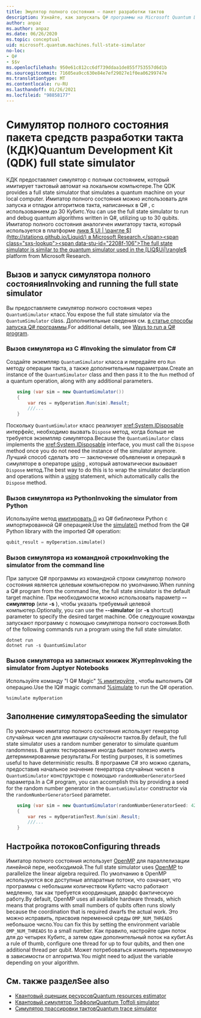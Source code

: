 ```yaml
---
title: Эмулятор полного состояния — пакет разработки тактов
description: Узнайте, как запускать Q# программы на Microsoft Quantum Development Kit симуляторе полного состояния.
author: anpaz
ms.author: anpaz
ms.date: 06/26/2020
ms.topic: conceptual
uid: microsoft.quantum.machines.full-state-simulator
no-loc:
- Q#
- $$v
ms.openlocfilehash: 950e61c812cc6df739ddaa1de855f753557d6d1b
ms.sourcegitcommit: 71605ea9cc630e84e7ef29027e1f0ea06299747e
ms.translationtype: MT
ms.contentlocale: ru-RU
ms.lasthandoff: 01/26/2021
ms.locfileid: "98858177"
---
```

# <a name="quantum-development-kit-qdk-full-state-simulator"></a><span data-ttu-id="2208f-103">Симулятор полного состояния пакета средств разработки такта (КДК)</span><span class="sxs-lookup"><span data-stu-id="2208f-103">Quantum Development Kit (QDK) full state simulator</span></span>

<span data-ttu-id="2208f-104">КДК предоставляет симулятор с полным состоянием, который имитирует тактовый автомат на локальном компьютере.</span><span class="sxs-lookup"><span data-stu-id="2208f-104">The QDK provides a full state simulator that simulates a quantum machine on your local computer.</span></span> <span data-ttu-id="2208f-105">Имитатор полного состояния можно использовать для запуска и отладки алгоритмов такта, написанных в Q# , с использованием до 30 Кубитс.</span><span class="sxs-lookup"><span data-stu-id="2208f-105">You can use the full state simulator to run and debug quantum algorithms written in Q#, utilizing up to 30 qubits.</span></span> <span data-ttu-id="2208f-106">Имитатор полного состояния аналогичен имитатору такта, который используется в платформе  [ликв $ UI | \рангле $](http://stationq.github.io/Liquid/) в Microsoft Research.</span><span class="sxs-lookup"><span data-stu-id="2208f-106">The full state simulator is similar to the quantum simulator used in the  [LIQ$Ui|\rangle$](http://stationq.github.io/Liquid/) platform from Microsoft Research.</span></span>

## <a name="invoking-and-running-the-full-state-simulator"></a><span data-ttu-id="2208f-107">Вызов и запуск симулятора полного состояния</span><span class="sxs-lookup"><span data-stu-id="2208f-107">Invoking and running the full state simulator</span></span>

<span data-ttu-id="2208f-108">Вы предоставляете симулятор полного состояния через `QuantumSimulator` класс.</span><span class="sxs-lookup"><span data-stu-id="2208f-108">You expose the full state simulator via the `QuantumSimulator` class.</span></span> <span data-ttu-id="2208f-109">Дополнительные сведения см. [в статье способы запуска Q# программы](xref:microsoft.quantum.guide.host-programs).</span><span class="sxs-lookup"><span data-stu-id="2208f-109">For additional details, see [Ways to run a Q# program](xref:microsoft.quantum.guide.host-programs).</span></span>

### <a name="invoking-the-simulator-from-c"></a><span data-ttu-id="2208f-110">Вызов симулятора из C #</span><span class="sxs-lookup"><span data-stu-id="2208f-110">Invoking the simulator from C#</span></span>

<span data-ttu-id="2208f-111">Создайте экземпляр `QuantumSimulator` класса и передайте его `Run` методу операции такта, а также дополнительным параметрам.</span><span class="sxs-lookup"><span data-stu-id="2208f-111">Create an instance of the `QuantumSimulator` class and then pass it to the `Run` method of a quantum operation, along with any additional parameters.</span></span>
```csharp
    using (var sim = new QuantumSimulator())
    {
        var res = myOperation.Run(sim).Result;
        ///...
    }
```

<span data-ttu-id="2208f-112">Поскольку `QuantumSimulator` класс реализует <xref:System.IDisposable> интерфейс, необходимо вызвать `Dispose` метод, когда больше не требуется экземпляр симулятора.</span><span class="sxs-lookup"><span data-stu-id="2208f-112">Because the `QuantumSimulator` class implements the <xref:System.IDisposable> interface, you must call the `Dispose` method once you do not need the instance of the simulator anymore.</span></span> <span data-ttu-id="2208f-113">Лучший способ сделать это — заключение объявления и операций в симуляторе в операторе [using](https://docs.microsoft.com/dotnet/csharp/language-reference/keywords/using-statement) , который автоматически вызывает `Dispose` метод.</span><span class="sxs-lookup"><span data-stu-id="2208f-113">The best way to do this is to wrap the simulator declaration and operations within a [using](https://docs.microsoft.com/dotnet/csharp/language-reference/keywords/using-statement) statement, which automatically calls the `Dispose` method.</span></span>

### <a name="invoking-the-simulator-from-python"></a><span data-ttu-id="2208f-114">Вызов симулятора из Python</span><span class="sxs-lookup"><span data-stu-id="2208f-114">Invoking the simulator from Python</span></span>

<span data-ttu-id="2208f-115">Используйте метод [имитировать ()](https://docs.microsoft.com/python/qsharp-core/qsharp.loader.qsharpcallable) из Q# библиотеки Python с импортированной Q# операцией:</span><span class="sxs-lookup"><span data-stu-id="2208f-115">Use the [simulate()](https://docs.microsoft.com/python/qsharp-core/qsharp.loader.qsharpcallable) method from the Q# Python library with the imported Q# operation:</span></span>

```python
qubit_result = myOperation.simulate()
```

### <a name="invoking-the-simulator-from-the-command-line"></a><span data-ttu-id="2208f-116">Вызов симулятора из командной строки</span><span class="sxs-lookup"><span data-stu-id="2208f-116">Invoking the simulator from the command line</span></span>

<span data-ttu-id="2208f-117">При запуске Q# программы из командной строки симулятор полного состояния является целевым компьютером по умолчанию.</span><span class="sxs-lookup"><span data-stu-id="2208f-117">When running a Q# program from the command line, the full state simulator is the default target machine.</span></span> <span data-ttu-id="2208f-118">При необходимости можно использовать параметр **--симулятор** (или **-s** ), чтобы указать требуемый целевой компьютер.</span><span class="sxs-lookup"><span data-stu-id="2208f-118">Optionally, you can use the **--simulator** (or **-s** shortcut) parameter to specify the desired target machine.</span></span> <span data-ttu-id="2208f-119">Обе следующие команды запускают программу с помощью симулятора полного состояния.</span><span class="sxs-lookup"><span data-stu-id="2208f-119">Both of the following commands run a program using the full state simulator.</span></span> 

```dotnetcli
dotnet run
dotnet run -s QuantumSimulator
```

### <a name="invoking-the-simulator-from-juptyer-notebooks"></a><span data-ttu-id="2208f-120">Вызов симулятора из записных книжек Жуптер</span><span class="sxs-lookup"><span data-stu-id="2208f-120">Invoking the simulator from Juptyer Notebooks</span></span>

<span data-ttu-id="2208f-121">Используйте команду "I Q# Magic" [% имитируйте](xref:microsoft.quantum.iqsharp.magic-ref.simulate) , чтобы выполнить Q# операцию.</span><span class="sxs-lookup"><span data-stu-id="2208f-121">Use the IQ# magic command [%simulate](xref:microsoft.quantum.iqsharp.magic-ref.simulate) to run the Q# operation.</span></span>

```
%simulate myOperation
```
## <a name="seeding-the-simulator"></a><span data-ttu-id="2208f-122">Заполнение симулятора</span><span class="sxs-lookup"><span data-stu-id="2208f-122">Seeding the simulator</span></span>

<span data-ttu-id="2208f-123">По умолчанию имитатор полного состояния использует генератор случайных чисел для имитации случайности тактов.</span><span class="sxs-lookup"><span data-stu-id="2208f-123">By default, the full state simulator uses a random number generator to simulate quantum randomness.</span></span> <span data-ttu-id="2208f-124">В целях тестирования иногда бывает полезно иметь детерминированные результаты.</span><span class="sxs-lookup"><span data-stu-id="2208f-124">For testing purposes, it is sometimes useful to have deterministic results.</span></span> <span data-ttu-id="2208f-125">В программе C# это можно сделать, предоставив начальное значение генератора случайных чисел в `QuantumSimulator` конструкторе с помощью `randomNumberGeneratorSeed` параметра.</span><span class="sxs-lookup"><span data-stu-id="2208f-125">In a C# program, you can accomplish this by providing a seed for the random number generator in the `QuantumSimulator` constructor via the `randomNumberGeneratorSeed` parameter.</span></span>

```csharp
    using (var sim = new QuantumSimulator(randomNumberGeneratorSeed: 42))
    {
        var res = myOperationTest.Run(sim).Result;
        ///...
    }
```

## <a name="configuring-threads"></a><span data-ttu-id="2208f-126">Настройка потоков</span><span class="sxs-lookup"><span data-stu-id="2208f-126">Configuring threads</span></span>

<span data-ttu-id="2208f-127">Имитатор полного состояния использует [OpenMP](http://www.openmp.org/) для параллелизации линейной пере, необходимой.</span><span class="sxs-lookup"><span data-stu-id="2208f-127">The full state simulator uses [OpenMP](http://www.openmp.org/) to parallelize the linear algebra required.</span></span> <span data-ttu-id="2208f-128">По умолчанию в OpenMP используются все доступные аппаратные потоки, что означает, что программы с небольшим количеством Кубитс часто работают медленно, так как требуется координация, дварфс фактическую работу.</span><span class="sxs-lookup"><span data-stu-id="2208f-128">By default, OpenMP uses all available hardware threads, which means that programs with small numbers of qubits often runs slowly because the coordination that is required dwarfs the actual work.</span></span> <span data-ttu-id="2208f-129">Это можно исправить, присвоив переменной среды `OMP_NUM_THREADS` небольшое число.</span><span class="sxs-lookup"><span data-stu-id="2208f-129">You can fix this by setting the environment variable `OMP_NUM_THREADS` to a small number.</span></span> <span data-ttu-id="2208f-130">Как правило, настройте один поток для до четырех Кубитс, а затем один дополнительный поток на кубит.</span><span class="sxs-lookup"><span data-stu-id="2208f-130">As a rule of thumb, configure one thread for up to four qubits, and then one additional thread per qubit.</span></span> <span data-ttu-id="2208f-131">Может потребоваться изменить переменную в зависимости от алгоритма.</span><span class="sxs-lookup"><span data-stu-id="2208f-131">You might need to adjust the variable depending on your algorithm.</span></span>

## <a name="see-also"></a><span data-ttu-id="2208f-132">См. также раздел</span><span class="sxs-lookup"><span data-stu-id="2208f-132">See also</span></span>

- [<span data-ttu-id="2208f-133">Квантовый оценщик ресурсов</span><span class="sxs-lookup"><span data-stu-id="2208f-133">Quantum resources estimator</span></span>](xref:microsoft.quantum.machines.resources-estimator)
- [<span data-ttu-id="2208f-134">Квантовый симулятор Тоффоли</span><span class="sxs-lookup"><span data-stu-id="2208f-134">Quantum Toffoli simulator</span></span>](xref:microsoft.quantum.machines.toffoli-simulator)
- [<span data-ttu-id="2208f-135">Симулятор трассировки тактов</span><span class="sxs-lookup"><span data-stu-id="2208f-135">Quantum trace simulator</span></span>](xref:microsoft.quantum.machines.qc-trace-simulator.intro)